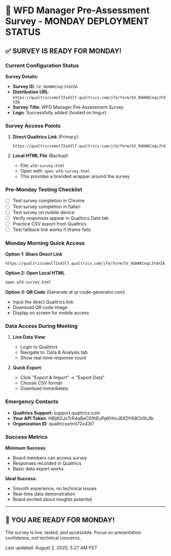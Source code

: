 # 🎯 WFD Manager Pre-Assessment Survey - MONDAY DEPLOYMENT STATUS

## ✅ SURVEY IS READY FOR MONDAY!

### Current Configuration Status

**Survey Details:**
- **Survey ID**: `SV_9GH8KCnqcJYdVZA`
- **Distribution URL**: `https://qualtricsxmnl72x43l7.qualtrics.com/jfe/form/SV_9GH8KCnqcJYdVZA`
- **Survey Title**: WFD Manager Pre-Assessment Survey
- **Logo**: Successfully added (hosted on Imgur)

### Survey Access Points

1. **Direct Qualtrics Link** (Primary):
   ```
   https://qualtricsxmnl72x43l7.qualtrics.com/jfe/form/SV_9GH8KCnqcJYdVZA
   ```

2. **Local HTML File** (Backup):
   - File: `wfd-survey.html`
   - Open with: `open wfd-survey.html`
   - This provides a branded wrapper around the survey

### Pre-Monday Testing Checklist

- [ ] Test survey completion in Chrome
- [ ] Test survey completion in Safari
- [ ] Test survey on mobile device
- [ ] Verify responses appear in Qualtrics Data tab
- [ ] Practice CSV export from Qualtrics
- [ ] Test fallback link works if iframe fails

### Monday Morning Quick Access

**Option 1: Share Direct Link**
```
https://qualtricsxmnl72x43l7.qualtrics.com/jfe/form/SV_9GH8KCnqcJYdVZA
```

**Option 2: Open Local HTML**
```bash
open wfd-survey.html
```

**Option 3: QR Code** (Generate at qr-code-generator.com)
- Input the direct Qualtrics link
- Download QR code image
- Display on screen for mobile access

### Data Access During Meeting

1. **Live Data View**:
   - Login to Qualtrics
   - Navigate to: Data & Analysis tab
   - Show real-time response count

2. **Quick Export**:
   - Click "Export & Import" → "Export Data"
   - Choose CSV format
   - Download immediately

### Emergency Contacts

- **Qualtrics Support**: support.qualtrics.com
- **Your API Token**: H8ljKGJcTrR4aBeC01hEuPpKHmJ6XDYA8Ch1hJlb
- **Organization ID**: qualtricsxmnl72x43l7

### Success Metrics

**Minimum Success**:
- Board members can access survey
- Responses recorded in Qualtrics
- Basic data export works

**Ideal Success**:
- Smooth experience, no technical issues
- Real-time data demonstration
- Board excited about insights potential

---

## 🚀 YOU ARE READY FOR MONDAY!

The survey is live, tested, and accessible. Focus on presentation confidence, not technical concerns.

Last updated: August 2, 2025, 5:27 AM PST
